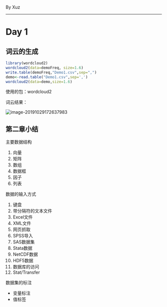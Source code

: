 By Xuz

---

# Day 1

## 词云的生成

```R
library(wordcloud2)
wordcloud2(data=demoFreq, size=1.6)
write.table(demoFreq,"Demo1.csv",sep=",")
demo<-read.table("Demo1.csv",sep=',')
wordcloud2(data=demo,size=1.6)
```

使用的包：wordcloud2

词云结果：

![image-20191029172637983](Day_1_Xzb.assets/image-20191029172637983.png)



## 第二章小结

主要数据结构

1. 向量
2. 矩阵
3. 数组
4. 数据框
5. 因子
6. 列表

数据的输入方式

1. 键盘
2. 带分隔符的文本文件
3. Excel文件
4. XML文件
5. 网页抓取
6. SPSS导入
7. SAS数据集
8. Stata数据
9. NetCDF数据
10. HDF5数据
11. 数据库的访问
12. Stat/Transfer

数据集的标注

+ 变量标注
+ 值标签



